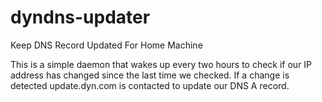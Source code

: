 # dyndns-updater
Keep DNS Record Updated For Home Machine

This is a simple daemon that wakes up every two hours to check if our
IP address has changed since the last time we checked.  If a change is
detected update.dyn.com is contacted to update our DNS A record.
